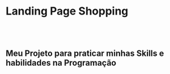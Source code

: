<h1>Landing Page Shopping</h1>
<br>
<br>
<h2>Meu Projeto para praticar minhas Skills e habilidades na Programação</h2>
